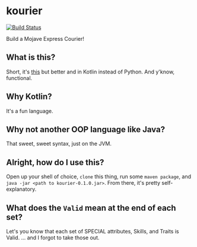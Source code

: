 # kourier
[![Build Status](https://travis-ci.org/aburgd/kourier.svg?branch=master)](https://travis-ci.org/aburgd/kourier)

Build a Mojave Express Courier!

## What is this?
Short, it's [this](https://github.com/aburgd/courier-deprec) but better and in Kotlin instead of Python.
And y'know, functional.

## Why Kotlin?
It's a fun language.

## Why not another OOP language like Java?
That sweet, sweet syntax, just on the JVM.

## Alright, how do I use this?
Open up your shell of choice, `clone` this thing, run some `maven package`, and `java -jar <path to kourier-0.1.0.jar>`.
From there, it's pretty self-explanatory.

## What does the `Valid` mean at the end of each set?
Let's you know that each set of SPECIAL attributes, Skills, and Traits is Valid.
... and I forgot to take those out.
